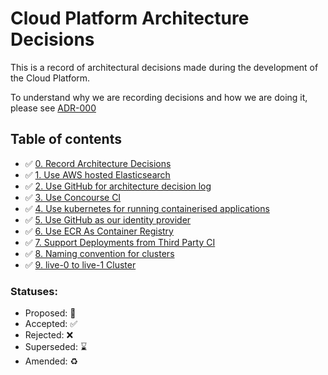 # Cloud Platform Architecture Decisions

This is a record of architectural decisions made during the development of the
Cloud Platform.

To understand why we are recording decisions and how we are doing it, please
see [ADR-000](000-Record-Architecture-Decisions.md)

## Table of contents

* ✅ [0. Record Architecture Decisions](000-Record-Architecture-Decisions.md)
* ✅ [1. Use AWS hosted Elasticsearch](001-Use-AWS-hosted-elasticsearch.md)
* ✅ [2. Use GitHub for architecture decision log](002-Use-github-for-architecture-decision-record.md)
* ✅ [3. Use Concourse CI](003-Use-Concourse-CI.md)
* ✅ [4. Use kubernetes for running containerised applications](004-use-kubernetes-for-container-management.md)
* ✅ [5. Use GitHub as our identity provider](006-Use-github-as-user-directory.md)
* ✅ [6. Use ECR As Container Registry](007-Use-ECR-As-Container-Registry.md)
* ✅ [7. Support Deployments from Third Party CI](008-Support-Deployments-from-Third-Party-CI.md)
* ✅ [8. Naming convention for clusters](009-Naming-convention-for-clusters.md)
* ✅ [9. live-0 to live-1 Cluster](010-live-0-to-live-1-Cluster.md)

### Statuses:

* Proposed: 🤔
* Accepted: ✅
* Rejected: ❌
* Superseded: ⌛️
* Amended: ♻️
